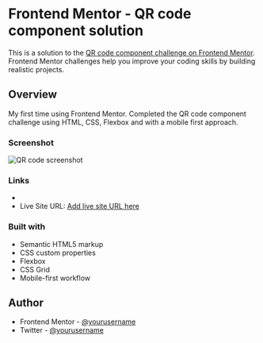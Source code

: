 # Frontend Mentor - QR code component solution

This is a solution to the [QR code component challenge on Frontend Mentor](https://www.frontendmentor.io/challenges/qr-code-component-iux_sIO_H). Frontend Mentor challenges help you improve your coding skills by building realistic projects. 



## Overview

My first time using Frontend Mentor. Completed the QR code component challenge using HTML, CSS, Flexbox and with a mobile first approach.
### Screenshot

![QR code screenshot](./images/image-qr-code.png/screenshot.jpg)





### Links

-
- Live Site URL: [Add live site URL here](https://github.com/ajaythopate/Frontend-Mentor-QR-code.git)



### Built with

- Semantic HTML5 markup
- CSS custom properties
- Flexbox
- CSS Grid
- Mobile-first workflow




## Author


- Frontend Mentor - [@yourusername](https://www.frontendmentor.io/profile/ajaythopate)
- Twitter - [@yourusername](https://twitter.com/AjayVirkam)

